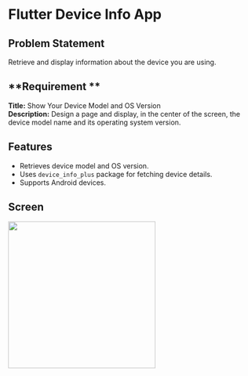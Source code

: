# Flutter Device Info App

## **Problem Statement**
Retrieve and display information about the device you are using.

## **Requirement **
**Title:** Show Your Device Model and OS Version  
**Description:** Design a page and display, in the center of the screen, the device model name and its operating system version.

## **Features**
- Retrieves device model and OS version.
- Uses `device_info_plus` package for fetching device details.
- Supports Android devices.


## **Screen**
<img src="https://github.com/user-attachments/assets/5588b38b-aa45-4195-88e2-e45cb7ed1ca2" width="300">
